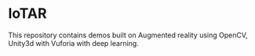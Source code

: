 # IoTAR
This repository contains demos built on Augmented reality using OpenCV, Unity3d with Vuforia with deep learning.
